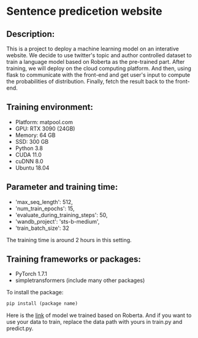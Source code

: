 # Sentence predicetion website
## Description:
This is a project to deploy a machine learning model on an interative website. We decide to use twitter's topic and author controlled dataset to train a language model based on Roberta as the pre-trained part. After training, we will deploy on the cloud computing platform. And then, using flask to communicate with the front-end and get user's input to compute the probabilities of distribution. Finally, fetch the result back to the front-end. 
## Training environment: 
  * Platform: matpool.com
  * GPU: RTX 3090 (24GB) 
  * Memory: 64 GB
  * SSD: 300 GB
  * Python 3.8
  * CUDA 11.0
  * cuDNN 8.0
  * Ubuntu 18.04
## Parameter and training time:
  * 'max_seq_length': 512,
  * 'num_train_epochs': 15,
  * 'evaluate_during_training_steps': 50,
  * 'wandb_project': 'sts-b-medium',
  * 'train_batch_size': 32 
  
The training time is around 2 hours in this setting.
## Training frameworks or packages:
  * PyTorch 1.7.1
  * simpletransformers (include many other packages) 

To install the package:
  ```python
pip install (package name)
```
Here is the [link](https://drive.google.com/drive/folders/1gdVBBmWJr41aL_okI8I84gRZSzfr3e89?usp=sharing) of model we trained based on Roberta. And if you want to use your data to train, replace the data path with yours in train.py and predict.py. 
  
  
